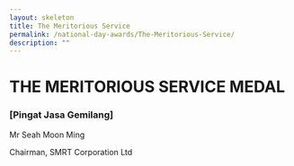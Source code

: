 ```yaml
---
layout: skeleton
title: The Meritorious Service
permalink: /national-day-awards/The-Meritorious-Service/
description: ""
---
```

 <style type="text/css">
   .cont {
     min-height: 100vh;
   }
 </style>
 <div class="container-lg py-5 my-5 text-center cont">
   <h1>THE MERITORIOUS SERVICE MEDAL</h1>
   <h3>[Pingat Jasa Gemilang]</h3>
   <div class="row py-5">
     <div class="col-sm-4 mb-3 mx-auto">
       <p class="font-weight-bold mb-2">Mr Seah Moon Ming</p>
       <p class="mb-2">Chairman, SMRT Corporation Ltd</p>
     </div>
   </div>
 </div>